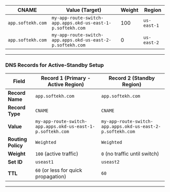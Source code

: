 | CNAME             | Value (Target)                                             | Weight | Region      |
| ----------------- | ---------------------------------------------------------- | ------ | ----------- |
| `app.softekh.com` | `my-app-route-switch-app.apps.okd-us-east-1-p.softekh.com` | 100    | `us-east-1` |
| `app.softekh.com` | `my-app-route-switch-app.apps.okd-us-east-2-p.softekh.com` | 0      | `us-east-2` |
---------------------------------------------------------------------------------------------------------

### DNS Records for Active-Standby Setup

| Field            | Record 1 (Primary - Active Region)                              | Record 2 (Standby Region)                                  |
|------------------|------------------------------------------------------------------|-------------------------------------------------------------|
| **Record Name**  | `app.softekh.com`                                               | `app.softekh.com`                                           |
| **Record Type**  | `CNAME`                                                         | `CNAME`                                                     |
| **Value**        | `my-app-route-switch-app.apps.okd-us-east-1-p.softekh.com`     | `my-app-route-switch-app.apps.okd-us-east-2-p.softekh.com` |
| **Routing Policy**| `Weighted`                                                     | `Weighted`                                                  |
| **Weight**       | `100` (active traffic)                                          | `0` (no traffic until switch)                               |
| **Set ID**       | `useast1`                                                       | `useast2`                                                   |
| **TTL**          | `60` (or less for quick propagation)                            | `60`                                                        |
---------------------------------------------------------------------------------------------------------------------------------------------
